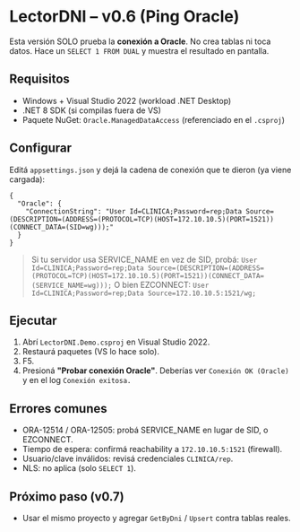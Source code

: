 # LectorDNI – v0.6 (Ping Oracle)

Esta versión SOLO prueba la **conexión a Oracle**. No crea tablas ni toca datos.
Hace un `SELECT 1 FROM DUAL` y muestra el resultado en pantalla.

## Requisitos
- Windows + Visual Studio 2022 (workload .NET Desktop)
- .NET 8 SDK (si compilas fuera de VS)
- Paquete NuGet: `Oracle.ManagedDataAccess` (referenciado en el `.csproj`)

## Configurar
Editá `appsettings.json` y dejá la cadena de conexión que te dieron (ya viene cargada):
```
{
  "Oracle": {
    "ConnectionString": "User Id=CLINICA;Password=rep;Data Source=(DESCRIPTION=(ADDRESS=(PROTOCOL=TCP)(HOST=172.10.10.5)(PORT=1521))(CONNECT_DATA=(SID=wg)));"
  }
}
```

> Si tu servidor usa SERVICE_NAME en vez de SID, probá:
> `User Id=CLINICA;Password=rep;Data Source=(DESCRIPTION=(ADDRESS=(PROTOCOL=TCP)(HOST=172.10.10.5)(PORT=1521))(CONNECT_DATA=(SERVICE_NAME=wg)));`
> O bien EZCONNECT: `User Id=CLINICA;Password=rep;Data Source=172.10.10.5:1521/wg;`

## Ejecutar
1. Abrí `LectorDNI.Demo.csproj` en Visual Studio 2022.
2. Restaurá paquetes (VS lo hace solo).
3. F5.
4. Presioná **"Probar conexión Oracle"**. Deberías ver `Conexión OK (Oracle)` y en el log `Conexión exitosa.`

## Errores comunes
- ORA-12514 / ORA-12505: probá SERVICE_NAME en lugar de SID, o EZCONNECT.
- Tiempo de espera: confirmá reachability a `172.10.10.5:1521` (firewall).
- Usuario/clave inválidos: revisá credenciales `CLINICA/rep`.
- NLS: no aplica (solo `SELECT 1`).

## Próximo paso (v0.7)
- Usar el mismo proyecto y agregar `GetByDni` / `Upsert` contra tablas reales.
